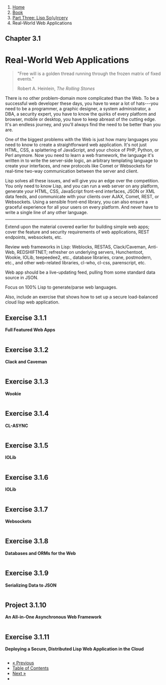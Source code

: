 
<ol class="breadcrumb">
  <li><a href="/">Home</a></li>
  <li><a href="/book/">Book</a></li>
  <li><a href="/book/3-00-00-overview/">Part Three: Lisp So(u)rcery</a></li>
  <li class="active">Real-World Web Applications</li>
</ol>

## Chapter 3.1

# Real-World Web Applications

> "Free will is a golden thread running through the frozen matrix of fixed events."
> <footer>Robert A. Heinlein, <em>The Rolling Stones</em></footer>

There is no other problem-domain more complicated than the Web.  To be a successful web developer these days, you have to wear a lot of hats---you need to be a programmer, a graphic designer, a system administrator, a DBA, a security expert, you have to know the quirks of every platform and browser, mobile or desktop, you have to keep abreast of the cutting edge.  It's an endless journey, and you'll always find the need to be better than you are.

One of the biggest problems with the Web is just how many languages you need to know to create a straightforward web application.  It's not just HTML, CSS, a splattering of JavaScript, and your choice of PHP, Python, or Perl anymore.  Now you need to learn a web framework, the language it's written in to write the server-side logic, an arbitrary templating language to create your interfaces, and new protocols like Comet or Websockets for real-time two-way communication between the server and client.

Lisp solves all these issues, and will give you an edge over the competition.  You only need to know Lisp, and you can run a web server on any platform, generate your HTML, CSS, JavaScript front-end interfaces, JSON or XML data feeds, and communicate with your clients over AJAX, Comet, REST, or Websockets.  Using a sensible front-end library, you can also ensure a graceful experience for all your users on every platform.  And never have to write a single line of any other language.

---

Extend upon the material covered earlier for building simple web apps; cover the feature and security requirements of web applications, REST endpoints, websockets, etc.

Review web frameworks in Lisp: Weblocks, RESTAS, Clack/Caveman, Anti-Web, REDSHIFTNET; refresher on underlying servers, Hunchentoot, Wookie, IOLib, teepeedee2, etc., database libraries, crane, postmodern, etc., and other web-related libraries, cl-who, cl-css, parenscript, etc.

Web app should be a live-updating feed, pulling from some standard data source in JSON.

Focus on 100% Lisp to generate/parse web languages.

Also, include an exercise that shows how to set up a secure load-balanced cloud lisp web application.

## Exercise 3.1.1

**Full Featured Web Apps**

```lisp

```

## Exercise 3.1.2

**Clack and Caveman**

```lisp

```

## Exercise 3.1.3

**Wookie**

```lisp

```

## Exercise 3.1.4

**CL-ASYNC**

```lisp

```

## Exercise 3.1.5

**IOLib**

```lisp

```

## Exercise 3.1.6

**IOLib**

```lisp

```

## Exercise 3.1.7

**Websockets**

```lisp

```

## Exercise 3.1.8

**Databases and ORMs for the Web**

```lisp

```

## Exercise 3.1.9

**Serializing Data to JSON**

```lisp

```

## Project 3.1.10

**An All-in-One Asynchronous Web Framework**

```lisp

```

## Exercise 3.1.11

**Deploying a Secure, Distributed Lisp Web Application in the Cloud**

```lisp

```

<ul class="pager">
  <li class="previous"><a href="/book/3-00-00-overview.md">&laquo; Previous</a></li>
  <li><a href="/book/">Table of Contents</a></li>
  <li class="next"><a href="/book/3-02-00-typesetting.md">Next &raquo;</a><li>
</ul>
